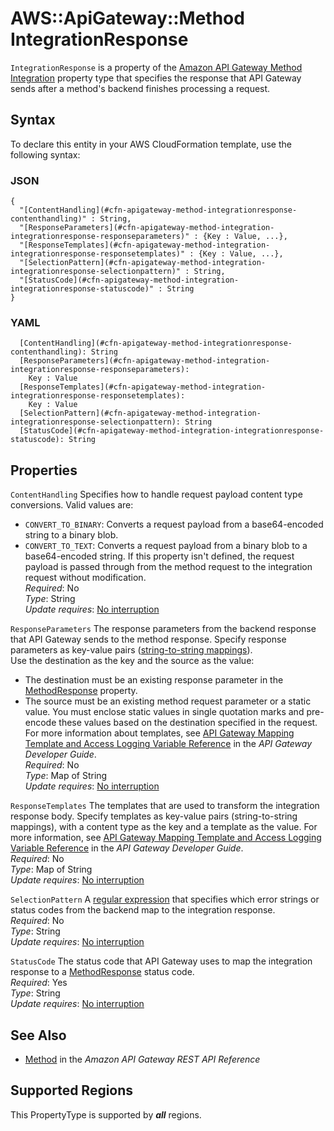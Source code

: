 # AWS::ApiGateway::Method IntegrationResponse<a name="aws-properties-apitgateway-method-integration-integrationresponse"></a>

`IntegrationResponse` is a property of the [Amazon API Gateway Method Integration](https://docs.aws.amazon.com/AWSCloudFormation/latest/UserGuide/aws-properties-apitgateway-method-integration.html) property type that specifies the response that API Gateway sends after a method's backend finishes processing a request\.

## Syntax<a name="aws-properties-apitgateway-method-integration-integrationresponse-syntax"></a>

To declare this entity in your AWS CloudFormation template, use the following syntax:

### JSON<a name="aws-properties-apitgateway-method-integration-integrationresponse-syntax.json"></a>

```
{
  "[ContentHandling](#cfn-apigateway-method-integrationresponse-contenthandling)" : String,
  "[ResponseParameters](#cfn-apigateway-method-integration-integrationresponse-responseparameters)" : {Key : Value, ...},
  "[ResponseTemplates](#cfn-apigateway-method-integration-integrationresponse-responsetemplates)" : {Key : Value, ...},
  "[SelectionPattern](#cfn-apigateway-method-integration-integrationresponse-selectionpattern)" : String,
  "[StatusCode](#cfn-apigateway-method-integration-integrationresponse-statuscode)" : String
}
```

### YAML<a name="aws-properties-apitgateway-method-integration-integrationresponse-syntax.yaml"></a>

```
  [ContentHandling](#cfn-apigateway-method-integrationresponse-contenthandling): String
  [ResponseParameters](#cfn-apigateway-method-integration-integrationresponse-responseparameters): 
    Key : Value
  [ResponseTemplates](#cfn-apigateway-method-integration-integrationresponse-responsetemplates): 
    Key : Value
  [SelectionPattern](#cfn-apigateway-method-integration-integrationresponse-selectionpattern): String
  [StatusCode](#cfn-apigateway-method-integration-integrationresponse-statuscode): String
```

## Properties<a name="aws-properties-apitgateway-method-integration-integrationresponse-properties"></a>

`ContentHandling`  <a name="cfn-apigateway-method-integrationresponse-contenthandling"></a>
Specifies how to handle request payload content type conversions\. Valid values are:  
+ `CONVERT_TO_BINARY`: Converts a request payload from a base64\-encoded string to a binary blob\.
+ `CONVERT_TO_TEXT`: Converts a request payload from a binary blob to a base64\-encoded string\.
If this property isn't defined, the request payload is passed through from the method request to the integration request without modification\.  
*Required*: No  
*Type*: String  
*Update requires*: [No interruption](https://docs.aws.amazon.com/AWSCloudFormation/latest/UserGuide/using-cfn-updating-stacks-update-behaviors.html#update-no-interrupt)

`ResponseParameters`  <a name="cfn-apigateway-method-integration-integrationresponse-responseparameters"></a>
The response parameters from the backend response that API Gateway sends to the method response\. Specify response parameters as key\-value pairs \([string\-to\-string mappings](https://docs.aws.amazon.com/AWSCloudFormation/latest/UserGuide/mappings-section-structure.html)\)\.  
Use the destination as the key and the source as the value:  
+ The destination must be an existing response parameter in the [MethodResponse](https://docs.aws.amazon.com/AWSCloudFormation/latest/UserGuide/aws-properties-apitgateway-method-methodresponse.html) property\.
+ The source must be an existing method request parameter or a static value\. You must enclose static values in single quotation marks and pre\-encode these values based on the destination specified in the request\.
For more information about templates, see [API Gateway Mapping Template and Access Logging Variable Reference](https://docs.aws.amazon.com/apigateway/latest/developerguide/api-gateway-mapping-template-reference.html) in the *API Gateway Developer Guide*\.  
*Required*: No  
*Type*: Map of String  
*Update requires*: [No interruption](https://docs.aws.amazon.com/AWSCloudFormation/latest/UserGuide/using-cfn-updating-stacks-update-behaviors.html#update-no-interrupt)

`ResponseTemplates`  <a name="cfn-apigateway-method-integration-integrationresponse-responsetemplates"></a>
The templates that are used to transform the integration response body\. Specify templates as key\-value pairs \(string\-to\-string mappings\), with a content type as the key and a template as the value\. For more information, see [API Gateway Mapping Template and Access Logging Variable Reference](https://docs.aws.amazon.com/apigateway/latest/developerguide/api-gateway-mapping-template-reference.html) in the *API Gateway Developer Guide*\.  
*Required*: No  
*Type*: Map of String  
*Update requires*: [No interruption](https://docs.aws.amazon.com/AWSCloudFormation/latest/UserGuide/using-cfn-updating-stacks-update-behaviors.html#update-no-interrupt)

`SelectionPattern`  <a name="cfn-apigateway-method-integration-integrationresponse-selectionpattern"></a>
A [regular expression](https://docs.aws.amazon.com/AWSCloudFormation/latest/UserGuide/cfn-regexes.html) that specifies which error strings or status codes from the backend map to the integration response\.  
*Required*: No  
*Type*: String  
*Update requires*: [No interruption](https://docs.aws.amazon.com/AWSCloudFormation/latest/UserGuide/using-cfn-updating-stacks-update-behaviors.html#update-no-interrupt)

`StatusCode`  <a name="cfn-apigateway-method-integration-integrationresponse-statuscode"></a>
The status code that API Gateway uses to map the integration response to a [MethodResponse](https://docs.aws.amazon.com/AWSCloudFormation/latest/UserGuide/aws-properties-apitgateway-method-methodresponse.html) status code\.  
*Required*: Yes  
*Type*: String  
*Update requires*: [No interruption](https://docs.aws.amazon.com/AWSCloudFormation/latest/UserGuide/using-cfn-updating-stacks-update-behaviors.html#update-no-interrupt)

## See Also<a name="aws-properties-apitgateway-method-integration-integrationresponse--seealso"></a>
+ [Method](https://docs.aws.amazon.com/apigateway/api-reference/resource/method/) in the *Amazon API Gateway REST API Reference*

## Supported Regions

This PropertyType is supported by ***all*** regions.